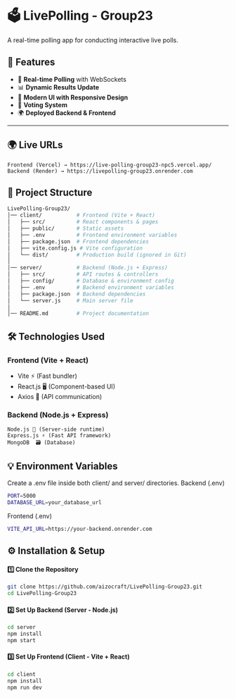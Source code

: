 # 🗳 LivePolling - Group23
A real-time polling app for conducting interactive live polls. 

## 🚀 Features
- 🔄 **Real-time Polling** with WebSockets
- 📊 **Dynamic Results Update**
- 🎨 **Modern UI with Responsive Design**
- 🔐 **Voting System**
- 🌍 **Deployed Backend & Frontend**

---

## 🌍 Live URLs

    Frontend (Vercel) → https://live-polling-group23-npc5.vercel.app/
    Backend (Render) → https://livepolling-group23.onrender.com

## 📂 Project Structure
```bash
LivePolling-Group23/
│── client/           # Frontend (Vite + React)
│   ├── src/          # React components & pages
│   ├── public/       # Static assets
│   ├── .env          # Frontend environment variables
│   ├── package.json  # Frontend dependencies
│   ├── vite.config.js # Vite configuration
│   └── dist/         # Production build (ignored in Git)
│
│── server/           # Backend (Node.js + Express)
│   ├── src/          # API routes & controllers
│   ├── config/       # Database & environment config
│   ├── .env          # Backend environment variables
│   ├── package.json  # Backend dependencies
│   └── server.js     # Main server file
│
│── README.md         # Project documentation
```

## 🛠️ Technologies Used
### Frontend (Vite + React)

   - Vite ⚡️ (Fast bundler)
   - React.js 🖥️ (Component-based UI)
   - Axios 🔗 (API communication)

### Backend (Node.js + Express)

    Node.js 🚀 (Server-side runtime)
    Express.js ⚡ (Fast API framework)
    MongoDB  🗃️ (Database)

## 💡 Environment Variables

Create a .env file inside both client/ and server/ directories.
Backend (.env)
```bash
PORT=5000
DATABASE_URL=your_database_url
```
Frontend (.env)
```bash
VITE_API_URL=https://your-backend.onrender.com
```

## ⚙️ Installation & Setup
#### 1️⃣ Clone the Repository
```bash
git clone https://github.com/aizocraft/LivePolling-Group23.git
cd LivePolling-Group23
```
#### 2️⃣ Set Up Backend (Server - Node.js)
```bash
cd server
npm install
npm start
```
#### 3️⃣ Set Up Frontend (Client - Vite + React)
```bash
cd client
npm install
npm run dev  
```

